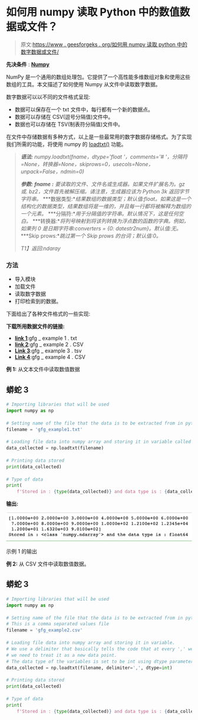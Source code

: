 # 如何用 numpy 读取 Python 中的数值数据或文件？

> 原文:[https://www . geesforgeks . org/如何用 numpy 读取 python 中的数字数据或文件/](https://www.geeksforgeeks.org/how-to-read-a-numerical-data-or-file-in-python-with-numpy/)

**先决条件** : [**Numpy**](https://www.geeksforgeeks.org/numpy-in-python-set-1-introduction/)

NumPy 是一个通用的数组处理包。它提供了一个高性能多维数组对象和使用这些数组的工具。本文描述了如何使用 Numpy 从文件中读取数字数据。

数字数据可以以不同的文件格式呈现:

*   数据可以保存在一个 txt 文件中，每行都有一个新的数据点。
*   数据可以存储在 CSV(逗号分隔值)文件中。
*   数据也可以存储在 TSV(制表符分隔值)文件中。

在文件中存储数据有多种方式，以上是一些最常用的数字数据存储格式。为了实现我们所需的功能，将使用 numpy 的 [loadtxt()](https://www.geeksforgeeks.org/numpy-loadtxt-in-python/) 功能。

> ***语法:** numpy.loadtxt(fname，dtype='float '，comments='# '，分隔符=None，转换器=None，skiprows=0，usecols=None，unpack=False，ndmin=0)*
> 
> ***参数:***
> ***fname :** 要读取的文件、文件名或生成器。如果文件扩展名为。gz 或. bz2，文件首先被解压缩。请注意，生成器应该为 Python 3k 返回字节字符串。*
> ***数据类型:**结果数组的数据类型；默认值:float。如果这是一个结构化的数据类型，结果数组将是一维的，并且每一行都将被解释为数组的一个元素。*
> ***分隔符:**用于分隔值的字符串。默认情况下，这是任何空白。*
> ***转换器:**将列号映射到将该列转换为浮点数的函数的字典。例如，如果列 0 是日期字符串:converters = {0: datestr2num}。默认值:无。*
> ***Skip prows:**跳过第一个 Skip prows 的台词；默认值:0。*
> 
> *T1】返回:ndaray*

### 方法

*   导入模块
*   加载文件
*   读取数字数据
*   打印检索到的数据。

下面给出了各种文件格式的一些实现:

**下载所用数据文件的链接:**

*   [**link 1**](https://drive.google.com/file/d/17FHcX2eBUnm_BUjBUYF6MWxHca8hkdcC/view?usp=sharing):gfg _ example 1 . txt
*   [**link 2**](https://drive.google.com/file/d/1mw_zAvSf5g6ShKIN_Wd8ppPHQqHDE3fT/view?usp=sharing):gfg _ example 2 . CSV
*   [**Link 3**](https://drive.google.com/file/d/1HGdfhSfBd4mpcXv5eVeESrQxWhPaAg-Z/view?usp=sharing):gfg _ example 3 . tsv
*   [**Link 4**](https://drive.google.com/file/d/1T5f0I0XUsjd25wLpO8Df_o5zcjifwAF4/view?usp=sharing):gfg _ example 4 . CSV

**例 1:** 从文本文件中读取数值数据

## 蟒蛇 3

```py
# Importing libraries that will be used
import numpy as np

# Setting name of the file that the data is to be extracted from in python
filename = 'gfg_example1.txt'

# Loading file data into numpy array and storing it in variable called data_collected
data_collected = np.loadtxt(filename)

# Printing data stored
print(data_collected)

# Type of data
print(
    f'Stored in : {type(data_collected)} and data type is : {data_collected.dtype}')
```

**输出:**

![](img/fc8246852f70a575759ecea1ee7044cd.png)

示例 1 的输出

**例 2:** 从 CSV 文件中读取数值数据。

## 蟒蛇 3

```py
# Importing libraries that will be used
import numpy as np

# Setting name of the file that the data is to be extracted from in python
# This is a comma separated values file
filename = 'gfg_example2.csv'

# Loading file data into numpy array and storing it in variable.
# We use a delimiter that basically tells the code that at every ',' we encounter,
# we need to treat it as a new data point.
# The data type of the variables is set to be int using dtype parameter.
data_collected = np.loadtxt(filename, delimiter=',', dtype=int)

# Printing data stored
print(data_collected)

# Type of data
print(
    f'Stored in : {type(data_collected)} and data type is : {data_collected.dtype}')
```